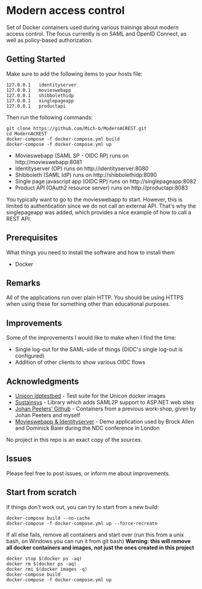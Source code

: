 # Modern access control 

Set of Docker containers used during various trainings about modern access control. The focus currently is on SAML and OpenID Connect, as well as policy-based authorization. 

## Getting Started

Make sure to add the following items to your hosts file:
```
127.0.0.1	identityserver
127.0.0.1	movieswebapp
127.0.0.1	shibbolethidp
127.0.0.1	singlepageapp
127.0.0.1	productapi
```

Then run the following commands:

```
git clone https://github.com/Mich-b/ModernACREST.git
cd ModernACREST
docker-compose -f docker-compose.yml build
docker-compose -f docker-compose.yml up
```

* Movieswebapp (SAML SP - OIDC RP) runs on http://movieswebapp:8081
* Identityserver (OP) runs on http://identityserver:8080
* Shibboleth (SAML IdP) runs on http://shibbolethidp:8090
* Single page javascript app (OIDC RP) runs on http://singlepageapp:8082
* Product API (OAuth2 resource server) runs on http://productapi:8083

You typically want to go to the movieswebapp to start. However, this is limited to authentication since we do not call an external API. That's why the singlepageapp was added, which provides a nice example of how to call a REST API. 

## Prerequisites

What things you need to install the software and how to install them

* Docker

## Remarks

All of the applications run over plain HTTP. You should be using HTTPS when using these for something other than educational purposes. 

## Improvements

Some of the improvements I would like to make when I find the time:
* Single log-out for the SAML-side of things (OIDC's single log-out is configured)
* Addition of other clients to show various OIDC flows

## Acknowledgments

* [Unicon idptestbed](https://github.com/Unicon/shibboleth-idp-dockerized) - Test suite for the Unicon docker images 
* [Sustainsys](https://github.com/Sustainsys/Saml2) - Library which adds SAML2P support to ASP.NET web sites
* [Johan Peeters' Github](https://github.com/JohanPeeters/REST-IAM-demo) - Containers from a previous work-shop, given by Johan Peeters and myself
* [Movieswebapp & Identityserver](http://docs.identityserver.io/en/release/intro/big_picture.html) - Demo application used by Brock Allen and Dominick Baier during the NDC conference in London

No project in this repo is an exact copy of the sources.

## Issues

Please feel free to post issues, or inform me about improvements.

## Start from scratch

If things don't work out, you can try to start from a new build:
```
docker-compose build --no-cache
docker-compose -f docker-compose.yml up --force-recreate
```

If all else fails, remove all containers and start over (run this from a unix bash, on Windows you can run it from git bash)
**Warning: this will remove all docker containers and images, not just the ones created in this project**
```
docker stop $(docker ps -aq)
docker rm $(docker ps -aq)
docker rmi $(docker images -q)
docker-compose build
docker-compose -f docker-compose.yml up
```
